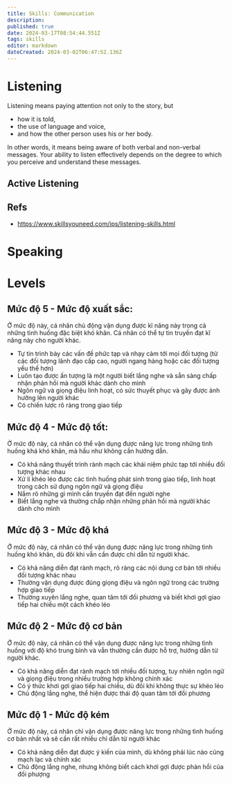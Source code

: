```yaml
---
title: Skills: Communication
description: 
published: true
date: 2024-03-17T08:54:44.551Z
tags: skills
editor: markdown
dateCreated: 2024-03-02T06:47:52.136Z
---
```



# Listening

Listening means paying attention not only to the story, but 
- how it is told, 
- the use of language and voice, 
- and how the other person uses his or her body. 

In other words, it means being aware of both verbal and non-verbal messages. Your ability to listen effectively depends on the degree to which you perceive and understand these messages.

## Active Listening

## Refs

- https://www.skillsyouneed.com/ips/listening-skills.html

# Speaking

# Levels
## Mức độ 5 - Mức độ xuất sắc:

Ở mức độ này, cá nhân chủ động vận dụng được kĩ năng này trong cả những tình huống đặc biệt khó khăn. Cá nhân có thể tự tin truyền đạt kĩ năng này cho người khác.

- Tự tin trình bày các vấn đề phức tạp và nhạy cảm tới mọi đối tượng (từ các đối tượng lãnh đạo cấp cao, người ngang hàng hoặc các đối tượng yếu thế hơn)
- Luôn tạo được ấn tượng là một người biết lắng nghe và sẵn sàng chấp nhận phản hồi mà người khác dành cho mình
- Ngôn ngữ và giọng điệu linh hoạt, có sức thuyết phục và gây được ảnh hưởng lên người khác
- Có chiến lược rõ ràng trong giao tiếp
 
## Mức độ 4 - Mức độ tốt:

Ở mức độ này, cá nhân có thể vận dụng được năng lực trong những tình huống khá khó khăn, mà hầu như không cần hướng dẫn.

- Có khả năng thuyết trình rành mạch các khái niệm phức tạp tới nhiều đối tượng khác nhau
- Xử lí khéo léo được các tình huống phát sinh trong giao tiếp, linh hoạt trong cách sử dụng ngôn ngữ và giọng điệu
- Nắm rõ những gì mình cần truyền đạt đến người nghe
- Biết lắng nghe và thường chấp nhận những phản hồi mà người khác dành cho mình

## Mức độ 3 - Mức độ khá

Ở mức độ này, cá nhân có thể vận dụng được năng lực trong những tình huống khó khăn, dù đôi khi vẫn cần được chỉ dẫn từ người khác.

- Có khả năng diễn đạt rành mạch, rõ ràng các nội dung cơ bản tới nhiều đối tượng khác nhau
- Thường vận dụng được đúng giọng điệu và ngôn ngữ trong các trường hợp giao tiếp
- Thường xuyên lắng nghe, quan tâm tới đối phương và biết khơi gợi giao tiếp hai chiều một cách khéo léo

## Mức độ 2 - Mức độ cơ bản

Ở mức độ này, cá nhân có thể vận dụng được năng lực trong những tình huống với độ khó trung bình và vẫn thường cần được hỗ trợ, hướng dẫn từ người khác.

- Có khả năng diễn đạt rành mạch tới nhiều đối tượng, tuy nhiên ngôn ngữ và giọng điệu trong nhiều trường hợp không chính xác
- Có ý thức khơi gợi giao tiếp hai chiều, dù đôi khi không thực sự khéo léo
- Chủ động lắng nghe, thể hiện được thái độ quan tâm tới đối phương

## Mức độ 1 - Mức độ kém

Ở mức độ này, cá nhân chỉ vận dụng được năng lực trong những tình huống cơ bản nhất và sẽ cần rất nhiều chỉ dẫn từ người khác

- Có khả năng diễn đạt được ý kiến của mình, dù không phải lúc nào cũng mạch lạc và chính xác
- Chủ động lắng nghe, nhưng không biết cách khơi gợi được phản hồi của đối phượng
